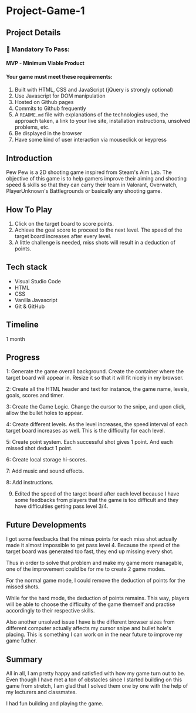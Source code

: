 # Project-Game-1
## Project Details

### &#x1F534; Mandatory To Pass:

#### MVP - Minimum Viable Product

#### Your game must meet these requirements:

1. Built with HTML, CSS and JavaScript (jQuery is strongly optional)
2. Use Javascript for DOM manipulation
3. Hosted on Github pages<br>
4. Commits to Github frequently<br>
5. A `README.md` file with explanations of the technologies used, the approach taken, a link to your live site, installation instructions, unsolved problems, etc.
6. Be displayed in the browser
7. Have some kind of user interaction via mouseclick or keypress


## Introduction
Pew Pew is a 2D shooting game inspired from Steam's Aim Lab. The objective of this game is to help gamers improve their aiming and shooting speed & skills so that they can carry their team in Valorant, Overwatch, PlayerUnknown's Battlegrounds or basically any shooting game.

## How To Play
1. Click on the target board to score points.
2. Achieve the goal score to proceed to the next level. The speed of the target board increases after every level.
3. A little challenge is needed, miss shots will result in a deduction of points.

## Tech stack
* Visual Studio Code
* HTML
* CSS
* Vanilla Javascript
* Git & GitHub

## Timeline 
1 month

## Progress
1: Generate the game overall background. Create the container where the target board will appear in. Resize it so that it will fit nicely in my browser. 

2: Create all the HTML header and text for instance, the game name, levels, goals, scores and timer.

3: Create the Game Logic. Change the cursor to the snipe, and upon click, allow the bullet holes to appear.

4: Create different levels. As the level increases, the speed interval of each target board increases as well. This is the difficulty for each level.

5: Create point system. Each successful shot gives 1 point. And each missed shot deduct 1 point. 

6: Create local storage hi-scores. 

7: Add music and sound effects. 

8: Add instructions.

9. Edited the speed of the target board after each level because I have some feedbacks from players that the game is too difficult and they have difficulties getting pass level 3/4. 

## Future Developments
I got some feedbacks that the minus points for each miss shot actually made it almost impossible to get pass level 4. Because the speed of the target board was generated too fast, they end up missing every shot.

Thus in order to solve that problem and make my game more managable, one of the improvement could be for me to create 2 game modes. 

For the normal game mode, I could remove the deduction of points for the missed shots. 

While for the hard mode, the deduction of points remains. 
This way, players will be able to choose the difficulty of the game themself and practise accordingly to their respective skills.

Also another unsolved issue I have is the different browser sizes from different computer actually affects my cursor snipe and bullet hole's placing. This is something I can work on in the near future to improve my game futher.

## Summary 
All in all, I am pretty happy and satisfied with how my game turn out to be. Even though I have met a ton of obstacles since I started building on this game from stretch, I am glad that I solved them one by one with the help of my lecturers and classmates. 

I had fun building and playing the game.